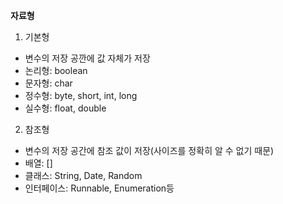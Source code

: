 **자료형**

1. 기본형
- 변수의 저장 공깐에 값 자체가 저장
- 논리형: boolean
- 문자형: char
- 정수형: byte, short, int, long
- 실수형: float, double

2. 참조형
- 변수의 저장 공간에 참조 값이 저장(사이즈를 정확히 알 수 없기 때문)
- 배열: []
- 클래스: String, Date, Random
- 인터페이스: Runnable, Enumeration등
